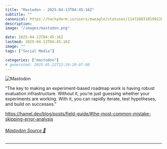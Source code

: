 ```yaml
---
title: "Mastodon - 2025-04-13T04:45:16Z"
subtitle: ""
canonical: https://hachyderm.io/users/mweagle/statuses/114328831019912822
description:
image: "/images/mastodon.png"

date: 2025-04-13T04:45:16Z
lastmod: 2025-04-13T04:45:16Z
image: ""
tags: ["Social Media"]

categories: ["mastodon"]
# generated: 2025-05-22T22:29:20-07:00
---
```

![Mastodon](/images/mastodon.png)

<p>“The key to making an experiment-based roadmap work is having robust evaluation infrastructure. Without it, you’re just guessing whether your experiments are working. With it, you can rapidly iterate, test hypotheses, and build on successes.”</p><p><a href="https://hamel.dev/blog/posts/field-guide/#the-most-common-mistake-skipping-error-analysis" target="_blank" rel="nofollow noopener noreferrer" translate="no"><span class="invisible">https://</span><span class="ellipsis">hamel.dev/blog/posts/field-gui</span><span class="invisible">de/#the-most-common-mistake-skipping-error-analysis</span></a></p>


###### [Mastodon Source 🐘](https://hachyderm.io/@mweagle/114328831019912822)

___
